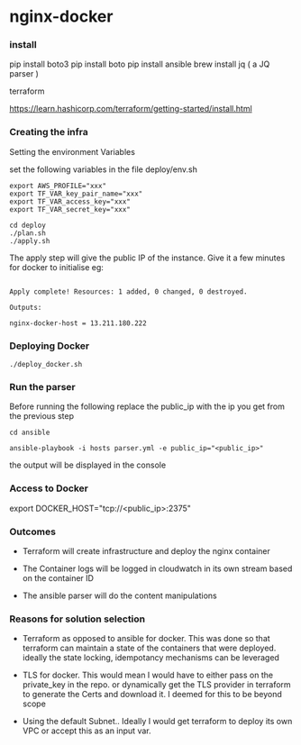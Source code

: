 # nginx-docker

###  install

pip install boto3
pip install boto
pip install ansible
brew install jq ( a JQ parser )

terraform

https://learn.hashicorp.com/terraform/getting-started/install.html


###  Creating the infra

Setting the environment Variables

set the following variables in the file deploy/env.sh
```
export AWS_PROFILE="xxx"
export TF_VAR_key_pair_name="xxx"
export TF_VAR_access_key="xxx"
export TF_VAR_secret_key="xxx"
```

 ```
 cd deploy
./plan.sh
./apply.sh
```

The apply step will give the public IP of the instance. Give it a few minutes for docker to initialise
eg:
```

Apply complete! Resources: 1 added, 0 changed, 0 destroyed.

Outputs:

nginx-docker-host = 13.211.180.222

```


### Deploying Docker

```
./deploy_docker.sh

```

### Run the parser
Before running the following replace the public_ip with the ip you get from the previous step

```
cd ansible

ansible-playbook -i hosts parser.yml -e public_ip="<public_ip>"

```

the output will be displayed in the console


### Access to Docker

export DOCKER_HOST="tcp://<public_ip>:2375"




### Outcomes

- Terraform will create infrastructure and deploy the nginx container

- The Container logs will be logged in cloudwatch in its own stream based on the container ID
- The ansible parser will do the content manipulations

### Reasons for solution selection
 - Terraform as opposed to ansible for docker. This was done so that terraform can maintain a state of the containers that were deployed. ideally the state locking, idempotancy mechanisms can be leveraged

 - TLS for docker. This would mean I would have to either pass on the private_key in the repo. or dynamically get the TLS provider in terraform to generate the Certs and download it. I deemed for this to be beyond scope

 - Using the default Subnet.. Ideally I would get terraform to deploy its own VPC or accept this as an input var.
